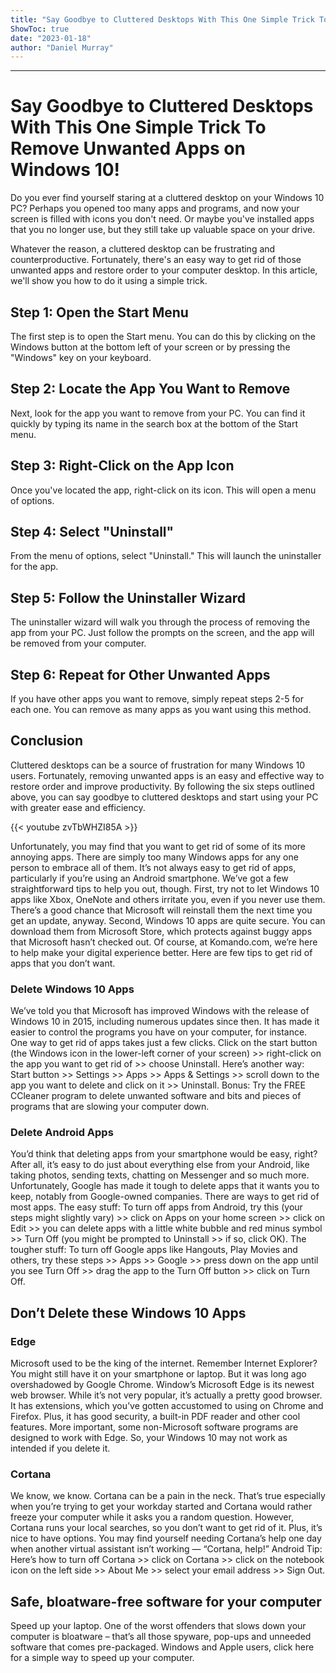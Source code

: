 ```yaml
---
title: "Say Goodbye to Cluttered Desktops With This One Simple Trick To Remove Unwanted Apps on Windows 10!"
ShowToc: true 
date: "2023-01-18"
author: "Daniel Murray"
---
```

*****
# Say Goodbye to Cluttered Desktops With This One Simple Trick To Remove Unwanted Apps on Windows 10!

Do you ever find yourself staring at a cluttered desktop on your Windows 10 PC? Perhaps you opened too many apps and programs, and now your screen is filled with icons you don't need. Or maybe you've installed apps that you no longer use, but they still take up valuable space on your drive.

Whatever the reason, a cluttered desktop can be frustrating and counterproductive. Fortunately, there's an easy way to get rid of those unwanted apps and restore order to your computer desktop. In this article, we'll show you how to do it using a simple trick.

## Step 1: Open the Start Menu

The first step is to open the Start menu. You can do this by clicking on the Windows button at the bottom left of your screen or by pressing the "Windows" key on your keyboard.

## Step 2: Locate the App You Want to Remove

Next, look for the app you want to remove from your PC. You can find it quickly by typing its name in the search box at the bottom of the Start menu.

## Step 3: Right-Click on the App Icon

Once you've located the app, right-click on its icon. This will open a menu of options.

## Step 4: Select "Uninstall"

From the menu of options, select "Uninstall." This will launch the uninstaller for the app.

## Step 5: Follow the Uninstaller Wizard

The uninstaller wizard will walk you through the process of removing the app from your PC. Just follow the prompts on the screen, and the app will be removed from your computer.

## Step 6: Repeat for Other Unwanted Apps

If you have other apps you want to remove, simply repeat steps 2-5 for each one. You can remove as many apps as you want using this method.

## Conclusion

Cluttered desktops can be a source of frustration for many Windows 10 users. Fortunately, removing unwanted apps is an easy and effective way to restore order and improve productivity. By following the six steps outlined above, you can say goodbye to cluttered desktops and start using your PC with greater ease and efficiency.

{{< youtube zvTbWHZI85A >}} 



Unfortunately, you may find that you want to get rid of some of its more annoying apps. There are simply too many Windows apps for any one person to embrace all of them.
It’s not always easy to get rid of apps, particularly if you’re using an Android smartphone. We’ve got a few straightforward tips to help you out, though.
First, try not to let Windows 10 apps like Xbox, OneNote and others irritate you, even if you never use them. There’s a good chance that Microsoft will reinstall them the next time you get an update, anyway.
Second, Windows 10 apps are quite secure. You can download them from Microsoft Store, which protects against buggy apps that Microsoft hasn’t checked out.
Of course, at Komando.com, we’re here to help make your digital experience better. Here are few tips to get rid of apps that you don’t want.

 
### Delete Windows 10 Apps


We’ve told you that Microsoft has improved Windows with the release of Windows 10 in 2015, including numerous updates since then. It has made it easier to control the programs you have on your computer, for instance.
One way to get rid of apps takes just a few clicks. Click on the start button (the Windows icon in the lower-left corner of your screen) >> right-click on the app you want to get rid of >> choose Uninstall.
Here’s another way: Start button >> Settings >> Apps >> Apps & Settings >> scroll down to the app you want to delete and click on it >> Uninstall.
Bonus: Try the FREE CCleaner program to delete unwanted software and bits and pieces of programs that are slowing your computer down.

 
### Delete Android Apps


You’d think that deleting apps from your smartphone would be easy, right? After all, it’s easy to do just about everything else from your Android, like taking photos, sending texts, chatting on Messenger and so much more.
Unfortunately, Google has made it tough to delete apps that it wants you to keep, notably from Google-owned companies. There are ways to get rid of most apps.
The easy stuff: To turn off apps from Android, try this (your steps might slightly vary) >> click on Apps on your home screen >> click on Edit >> you can delete apps with a little white bubble and red minus symbol >> Turn Off (you might be prompted to Uninstall >> if so, click OK).
The tougher stuff: To turn off Google apps like Hangouts, Play Movies and others, try these steps >> Apps >> Google >> press down on the app until you see Turn Off >> drag the app to the Turn Off button >> click on Turn Off.

 
## Don’t Delete these Windows 10 Apps
 
### Edge


Microsoft used to be the king of the internet. Remember Internet Explorer?
You might still have it on your smartphone or laptop. But it was long ago overshadowed by Google Chrome.
Window’s Microsoft Edge is its newest web browser. While it’s not very popular, it’s actually a pretty good browser.
It has extensions, which you’ve gotten accustomed to using on Chrome and Firefox. Plus, it has good security, a built-in PDF reader and other cool features.
More important, some non-Microsoft software programs are designed to work with Edge. So, your Windows 10 may not work as intended if you delete it.

 
### Cortana


We know, we know. Cortana can be a pain in the neck.
That’s true especially when you’re trying to get your workday started and Cortana would rather freeze your computer while it asks you a random question. However, Cortana runs your local searches, so you don’t want to get rid of it.
Plus, it’s nice to have options. You may find yourself needing Cortana’s help one day when another virtual assistant isn’t working — “Cortana, help!”
Android Tip: Here’s how to turn off Cortana >> click on Cortana >> click on the notebook icon on the left side >> About Me >> select your email address >> Sign Out.

 
## Safe, bloatware-free software for your computer


Speed up your laptop. One of the worst offenders that slows down your computer is bloatware – that’s all those spyware, pop-ups and unneeded software that comes pre-packaged.
Windows and Apple users, click here for a simple way to speed up your computer.





